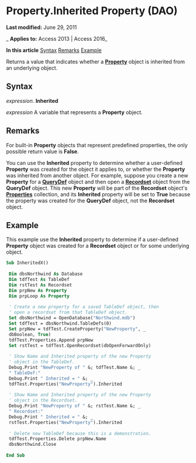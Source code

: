 
# Property.Inherited Property (DAO)

 **Last modified:** June 29, 2011

 _ **Applies to:** Access 2013 | Access 2016_

 **In this article**
[Syntax](#sectionSection0)
[Remarks](#sectionSection1)
[Example](#sectionSection2)


Returns a value that indicates whether a  **[Property](a1ecb0db-bb93-a7b5-23c3-0b73f275dfe0.md)** object is inherited from an underlying object.

## Syntax
<a name="sectionSection0"> </a>

 _expression_. **Inherited**

 _expression_ A variable that represents a **Property** object.


## Remarks
<a name="sectionSection1"> </a>

For built-in  **Property** objects that represent predefined properties, the only possible return value is **False**.

You can use the  **Inherited** property to determine whether a user-defined **Property** was created for the object it applies to, or whether the **Property** was inherited from another object. For example, suppose you create a new **Property** for a **[QueryDef](0b3d901c-345d-42a2-f5f1-fb09cc562e27.md)** object and then open a **[Recordset](9774232c-e6da-175b-fc7f-ed2ab7908fa0.md)** object from the **QueryDef** object. This new **Property** will be part of the **Recordset** object's **[Properties](cd07184a-a261-29c9-542f-bc2eff6f4af6.md)** collection, and its **Inherited** property will be set to **True** because the property was created for the **QueryDef** object, not the **Recordset** object.


## Example
<a name="sectionSection2"> </a>

This example use the  **Inherited** property to determine if a user-defined **Property** object was created for a **Recordset** object or for some underlying object.


```vb
Sub InheritedX() 
 
 Dim dbsNorthwind As Database 
 Dim tdfTest As TableDef 
 Dim rstTest As Recordset 
 Dim prpNew As Property 
 Dim prpLoop As Property 
 
 ' Create a new property for a saved TableDef object, then 
 ' open a recordset from that TableDef object. 
 Set dbsNorthwind = OpenDatabase("Northwind.mdb") 
 Set tdfTest = dbsNorthwind.TableDefs(0) 
 Set prpNew = tdfTest.CreateProperty("NewProperty", _ 
 dbBoolean, True) 
 tdfTest.Properties.Append prpNew 
 Set rstTest = tdfTest.OpenRecordset(dbOpenForwardOnly) 
 
 ' Show Name and Inherited property of the new Property 
 ' object in the TableDef. 
 Debug.Print "NewProperty of " &; tdfTest.Name &; _ 
 " TableDef:" 
 Debug.Print " Inherited = " &; _ 
 tdfTest.Properties("NewProperty").Inherited 
 
 ' Show Name and Inherited property of the new Property 
 ' object in the Recordset. 
 Debug.Print "NewProperty of " &; rstTest.Name &; _ 
 " Recordset:" 
 Debug.Print " Inherited = " &; _ 
 rstTest.Properties("NewProperty").Inherited 
 
 ' Delete new TableDef because this is a demonstration. 
 tdfTest.Properties.Delete prpNew.Name 
 dbsNorthwind.Close 
 
End Sub 
```


